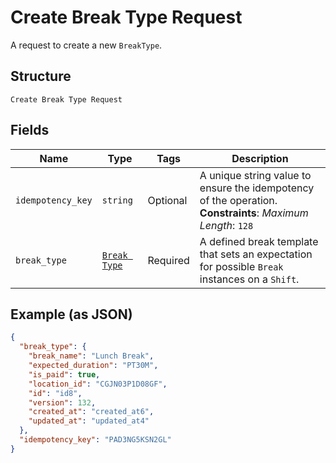 
# Create Break Type Request

A request to create a new `BreakType`.

## Structure

`Create Break Type Request`

## Fields

| Name | Type | Tags | Description |
|  --- | --- | --- | --- |
| `idempotency_key` | `string` | Optional | A unique string value to ensure the idempotency of the operation.<br>**Constraints**: *Maximum Length*: `128` |
| `break_type` | [`Break Type`](../../doc/models/break-type.md) | Required | A defined break template that sets an expectation for possible `Break`<br>instances on a `Shift`. |

## Example (as JSON)

```json
{
  "break_type": {
    "break_name": "Lunch Break",
    "expected_duration": "PT30M",
    "is_paid": true,
    "location_id": "CGJN03P1D08GF",
    "id": "id8",
    "version": 132,
    "created_at": "created_at6",
    "updated_at": "updated_at4"
  },
  "idempotency_key": "PAD3NG5KSN2GL"
}
```

